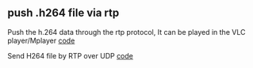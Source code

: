 ## push .h264 file via rtp
Push the h.264 data through the rtp protocol, It can be played in the VLC player/Mplayer
[code](https://github.com/licaibiao/rtp_push_h264)

Send H264 file by RTP over UDP
[code](https://github.com/hmgle/h264_to_rtp)
